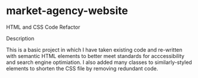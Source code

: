 # market-agency-website
HTML and CSS Code Refactor

Description

This is a basic project in which I have taken existing code and re-written with semantic HTML elements to better meet standards for acccessibility and search engine optimiation. I also added many classes to similarly-styled elements to shorten the CSS file by removing redundant code.
